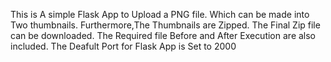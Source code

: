 This is A simple Flask App to Upload a PNG file.
Which can be made into Two thumbnails.
Furthermore,The Thumbnails are Zipped.
The Final Zip file can be downloaded.
The Required file Before and After Execution are also included.
The Deafult Port for Flask App is Set to 2000

